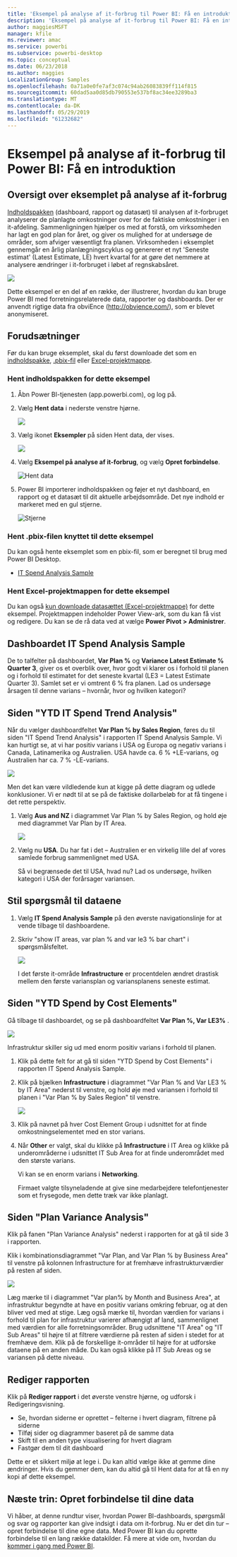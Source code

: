 ```yaml
---
title: 'Eksempel på analyse af it-forbrug til Power BI: Få en introduktion'
description: 'Eksempel på analyse af it-forbrug til Power BI: Få en introduktion'
author: maggiesMSFT
manager: kfile
ms.reviewer: amac
ms.service: powerbi
ms.subservice: powerbi-desktop
ms.topic: conceptual
ms.date: 06/23/2018
ms.author: maggies
LocalizationGroup: Samples
ms.openlocfilehash: 0a71a0e0fe7af3c074c94ab26083839ff114f815
ms.sourcegitcommit: 60dad5aa0d85db790553e537bf8ac34ee3289ba3
ms.translationtype: MT
ms.contentlocale: da-DK
ms.lasthandoff: 05/29/2019
ms.locfileid: "61232682"
---
```

# <a name="it-spend-analysis-sample-for-power-bi-take-a-tour"></a>Eksempel på analyse af it-forbrug til Power BI: Få en introduktion

## <a name="overview-of-the-it-spend-analysis-sample"></a>Oversigt over eksemplet på analyse af it-forbrug
[Indholdspakken](service-organizational-content-pack-introduction.md) (dashboard, rapport og datasæt) til analysen af it-forbruget analyserer de planlagte omkostninger over for de faktiske omkostninger i en it-afdeling. Sammenligningen hjælper os med at forstå, om virksomheden har lagt en god plan for året, og giver os mulighed for at undersøge de områder, som afviger væsentligt fra planen. Virksomheden i eksemplet gennemgår en årlig planlægningscyklus og genererer et nyt 'Seneste estimat' (Latest Estimate, LE) hvert kvartal for at gøre det nemmere at analysere ændringer i it-forbruget i løbet af regnskabsåret.

![](media/sample-it-spend/it1.png)

Dette eksempel er en del af en række, der illustrerer, hvordan du kan bruge Power BI med forretningsrelaterede data, rapporter og dashboards. Der er anvendt rigtige data fra obviEnce (<http://obvience.com/>), som er blevet anonymiseret.

## <a name="prerequisites"></a>Forudsætninger

 Før du kan bruge eksemplet, skal du først downloade det som en [indholdspakke](https://docs.microsoft.com/power-bi/sample-it-spend#get-the-content-pack-for-this-sample), [.pbix-fil](http://download.microsoft.com/download/E/9/8/E98CEB6D-CEBB-41CF-BA2B-1A1D61B27D87/IT%20Spend%20Analysis%20Sample%20PBIX.pbix) eller [Excel-projektmappe](http://go.microsoft.com/fwlink/?LinkId=529783).

### <a name="get-the-content-pack-for-this-sample"></a>Hent indholdspakken for dette eksempel

1. Åbn Power BI-tjenesten (app.powerbi.com), og log på.
2. Vælg **Hent data** i nederste venstre hjørne.
   
    ![](media/sample-datasets/power-bi-get-data.png)
3. Vælg ikonet **Eksempler** på siden Hent data, der vises.
   
   ![](media/sample-datasets/power-bi-samples-icon.png)
4. Vælg **Eksempel på analyse af it-forbrug**, og vælg **Opret forbindelse**.  
  
   ![Hent data](media/sample-it-spend/it-connect.png)
   
5. Power BI importerer indholdspakken og føjer et nyt dashboard, en rapport og et datasæt til dit aktuelle arbejdsområde. Det nye indhold er markeret med en gul stjerne. 
   
   ![Stjerne](media/sample-it-spend/it-asterisk.png)
  
### <a name="get-the-pbix-file-for-this-sample"></a>Hent .pbix-filen knyttet til dette eksempel

Du kan også hente eksemplet som en pbix-fil, som er beregnet til brug med Power BI Desktop. 

 * [IT Spend Analysis Sample](http://download.microsoft.com/download/E/9/8/E98CEB6D-CEBB-41CF-BA2B-1A1D61B27D87/IT%20Spend%20Analysis%20Sample%20PBIX.pbix)

### <a name="get-the-excel-workbook-for-this-sample"></a>Hent Excel-projektmappen for dette eksempel
Du kan også [kun downloade datasættet (Excel-projektmappe)](http://go.microsoft.com/fwlink/?LinkId=529783) for dette eksempel. Projektmappen indeholder Power View-ark, som du kan få vist og redigere. Du kan se de rå data ved at vælge **Power Pivot > Administrer**.


## <a name="the-it-spend-analysis-sample-dashboard"></a>Dashboardet IT Spend Analysis Sample
De to talfelter på dashboardet, **Var Plan %** og **Variance Latest Estimate % Quarter 3**, giver os et overblik over, hvor godt vi klarer os i forhold til planen og i forhold til estimatet for det seneste kvartal (LE3 = Latest Estimate Quarter 3). Samlet set er vi omtrent 6 % fra planen. Lad os undersøge årsagen til denne varians – hvornår, hvor og hvilken kategori?

## <a name="ytd-it-spend-trend-analysis-page"></a>Siden "YTD IT Spend Trend Analysis"
Når du vælger dashboardfeltet **Var Plan % by Sales Region**, føres du til siden "IT Spend Trend Analysis" i rapporten IT Spend Analysis Sample. Vi kan hurtigt se, at vi har positiv varians i USA og Europa og negativ varians i Canada, Latinamerika og Australien. USA havde ca. 6 % +LE-varians, og Australien har ca. 7 % -LE-varians.

![](media/sample-it-spend/it2.png)

Men det kan være vildledende kun at kigge på dette diagram og udlede konklusioner. Vi er nødt til at se på de faktiske dollarbeløb for at få tingene i det rette perspektiv.

1. Vælg **Aus and NZ** i diagrammet Var Plan % by Sales Region, og hold øje med diagrammet Var Plan by IT Area.

   ![](media/sample-it-spend/it3.png)
2. Vælg nu **USA**. Du har fat i det – Australien er en virkelig lille del af vores samlede forbrug sammenlignet med USA.

    Så vi begrænsede det til USA, hvad nu? Lad os undersøge, hvilken kategori i USA der forårsager variansen.

## <a name="ask-questions-of-the-data"></a>Stil spørgsmål til dataene
1. Vælg **IT Spend Analysis Sample** på den øverste navigationslinje for at vende tilbage til dashboardene.
2. Skriv "show IT areas, var plan % and var le3 % bar chart" i spørgsmålsfeltet.

   ![](media/sample-it-spend/it4.png)

   I det første it-område **Infrastructure** er procentdelen ændret drastisk mellem den første variansplan og variansplanens seneste estimat.

## <a name="ytd-spend-by-cost-elements-page"></a>Siden "YTD Spend by Cost Elements"
Gå tilbage til dashboardet, og se på dashboardfeltet **Var Plan %, Var LE3%** .

![](media/sample-it-spend/it5.png)

Infrastruktur skiller sig ud med enorm positiv varians i forhold til planen.

1. Klik på dette felt for at gå til siden "YTD Spend by Cost Elements" i rapporten IT Spend Analysis Sample.
2. Klik på bjælken **Infrastructure** i diagrammet "Var Plan % and Var LE3 % by IT Area" nederst til venstre, og hold øje med variansen i forhold til planen i "Var Plan % by Sales Region" til venstre.

    ![](media/sample-it-spend/it6.png)
3. Klik på navnet på hver Cost Element Group i udsnittet for at finde omkostningselementet med en stor varians.
4. Når **Other** er valgt, skal du klikke på **Infrastructure** i IT Area og klikke på underområderne i udsnittet IT Sub Area for at finde underområdet med den største varians.  

   Vi kan se en enorm varians i **Networking**.

   Firmaet valgte tilsyneladende at give sine medarbejdere telefontjenester som et frysegode, men dette træk var ikke planlagt.

## <a name="plan-variance-analysis-page"></a>Siden "Plan Variance Analysis"
Klik på fanen "Plan Variance Analysis" nederst i rapporten for at gå til side 3 i rapporten.

Klik i kombinationsdiagrammet "Var Plan, and Var Plan % by Business Area" til venstre på kolonnen Infrastructure for at fremhæve infrastrukturværdier på resten af siden.

![](media/sample-it-spend/it7.png)

Læg mærke til i diagrammet "Var plan% by Month and Business Area", at infrastruktur begyndte at have en positiv varians omkring februar, og at den bliver ved med at stige. Læg også mærke til, hvordan værdien for varians i forhold til plan for infrastruktur varierer afhængigt af land, sammenlignet med værdien for alle forretningsområder. Brug udsnittene "IT Area" og "IT Sub Areas" til højre til at filtrere værdierne på resten af siden i stedet for at fremhæve dem. Klik på de forskellige it-områder til højre for at udforske dataene på en anden måde. Du kan også klikke på IT Sub Areas og se variansen på dette niveau.

## <a name="edit-the-report"></a>Rediger rapporten
Klik på **Rediger rapport** i det øverste venstre hjørne, og udforsk i Redigeringsvisning.

* Se, hvordan siderne er oprettet – felterne i hvert diagram, filtrene på siderne
* Tilføj sider og diagrammer baseret på de samme data
* Skift til en anden type visualisering for hvert diagram
* Fastgør dem til dit dashboard

Dette er et sikkert miljø at lege i. Du kan altid vælge ikke at gemme dine ændringer. Hvis du gemmer dem, kan du altid gå til Hent data for at få en ny kopi af dette eksempel.

## <a name="next-steps-connect-to-your-data"></a>Næste trin: Opret forbindelse til dine data
Vi håber, at denne rundtur viser, hvordan Power BI-dashboards, spørgsmål og svar og rapporter kan give indsigt i data om it-forbrug. Nu er det din tur – opret forbindelse til dine egne data. Med Power BI kan du oprette forbindelse til en lang række datakilder. Få mere at vide om, hvordan du [kommer i gang med Power BI](service-get-started.md).
